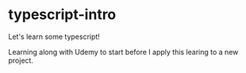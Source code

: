 # typescript-intro

Let's learn some typescript!

Learning along with Udemy to start before I apply this learing to a new project.